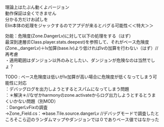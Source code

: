 理論上はたぶん動くよバージョン  
動作保証は全くできません  
分かる方だけお試しを  
Elin本体の処理をジャックするのでアプデが来るとバグる可能性＜＜特大＞＞

効能：危険度(Zone.DangerLv)に対して以下の処理をする（はず）  
最深到達層(EClass.player.stats.deepest)を参照して、それがベース危険度(Zone._dangerLv)＋lv加算(base.lv)より低ければlvの加算を行わない（はず）//再考慮  
・適用範囲はダンジョン以外のみとしたい、ダンジョンが危険なのは当然でしょ？

TODO : ベース危険度は低いがlv加算が高い場合に危険度が低くなってしまう可能性に対応  
      ：デバッグログを出力しようとするとスパムになってしまう問題  
      ：＊解決＊//なぜかharmonyのzone.activateからログ出力しようとするとうまくいかない問題（別MOD）  
：DangerLvFixの調査  
      →Zone_Field.cs：=>base.Tile.source.dangerLv //デバッグモードで調査したところそこら辺のランダムマップやダンジョンでは０でありベース値ではなかった
